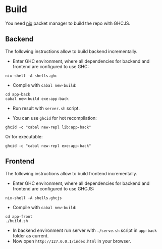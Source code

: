 # Build

You need [nix](https://nixos.org/nix/) packet manager to build the repo with GHCJS.

## Backend

The following instructions allow to build backend incrementally.

* Enter GHC environment, where all dependencies for backend and frontend are configured to use GHC:
```
nix-shell -A shells.ghc
```
* Compile with `cabal new-build`:
```
cd app-back
cabal new-build exe:app-back
```
* Run result with `server.sh` script.

* You can use `ghcid` for hot recompilation:
```
ghcid -c "cabal new-repl lib:app-back"
```
Or for executable:
```
ghcid -c "cabal new-repl exe:app-back"
```

## Frontend

The following instructions allow to build frontend incrementally.

* Enter GHC environment, where all dependencies for backend and frontend are configured to use GHCJS:
```
nix-shell -A shells.ghcjs
```
* Compile with `cabal new-build`:
```
cd app-front
./build.sh
```
* In backend environment run server with `./serve.sh` script in `app-back` folder as current.
* Now open `http://127.0.0.1/index.html` in your browser.
